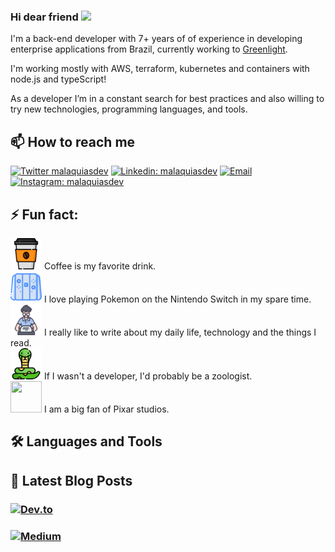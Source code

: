 ### Hi dear friend <a href="https://malaquias.dev/"><img src="https://media.giphy.com/media/hvRJCLFzcasrR4ia7z/giphy.gif" width="5%"></a>

I'm a back-end developer with 7+ years of of experience in developing enterprise applications from Brazil, currently working to [Greenlight](https://greenlight.com).

I'm working mostly with AWS, terraform, kubernetes and containers with node.js and typeScript!

As a developer I’m in a constant search for best practices and also willing to try new technologies, programming languages, and tools.

## 📫 How to reach me

[![Twitter malaquiasdev](https://img.shields.io/badge/-Twitter-1DA1F2?style=for-the-badge&logo=twitter&logoColor=white&link=https://twitter.com/malaquiasdev)](https://twitter.com/malaquiasdev)
[![Linkedin: malaquiasdev](https://img.shields.io/badge/-LinkedIn-0077B5?style=for-the-badge&logo=linkedin&logoColor=white&link=https://www.linkedin.com/in/malaquiasdev/)](https://www.linkedin.com/in/malaquiasdev/)
[![Email](https://img.shields.io/badge/-Email-%23333?style=for-the-badge&logo=gmail&logoColor=white)](mailto:mateusmalaquiasdev@outlook.com)
[![Instagram: malaquiasdev](https://img.shields.io/badge/-Instagram-%23E4405F?style=for-the-badge&logo=instagram&logoColor=white)](https://www.instagram.com/malaquiasdev/)

## ⚡ Fun fact:

<div>
  <img src="https://github.com/malaquiasdev/malaquiasdev/blob/main/assets/coffee-cup.png?raw=true" width="50" height="50" />
  Coffee is my favorite drink.
</div>

<div>
  <img src="https://github.com/malaquiasdev/malaquiasdev/blob/main/assets/switch.png?raw=true" width="50" height="50" />
  I love playing Pokemon on the Nintendo Switch in my spare time.
</div>

<div>
  <img src="https://github.com/malaquiasdev/malaquiasdev/blob/main/assets/writer.png?raw=true" width="50" height="50" />
  I really like to write about my daily life, technology and the things I read.
</div>

<div>
  <img src="https://github.com/malaquiasdev/malaquiasdev/blob/main/assets/snake.png?raw=true" width="50" height="50" />
  If I wasn't a developer, I'd probably be a zoologist.
</div>

<div>
  <img src="https://raw.githubusercontent.com/malaquiasdev/malaquiasdev/main/assets/pixar-logo.ico" width="50" height="50" />
  I am a big fan of Pixar studios.
</div>

## 🛠️  Languages and Tools

## 📝 Latest Blog Posts

### [![Dev.to](https://img.shields.io/badge/-Dev.to-ffffff?style=for-the-badge&logo=dev.to&logoColor=0A0A0A)](https://dev.to/malaquiasdev)

<!-- DEVTO:START -->
<!-- DEVTO:END -->

### [![Medium](https://img.shields.io/badge/-Medium-ffffff?style=for-the-badge&logo=medium&logoColor=black)](https://medium.com/@malaquiasdev)

<!-- MEDIUM:START -->
<!-- MEDIUM:END -->

<!--
**malaquiasdev/malaquiasdev** is a ✨ _special_ ✨ repository because its `README.md` (this file) appears on your GitHub profile.

Here are some ideas to get you started:

- 🔭 I’m currently working on ...
- 🌱 I’m currently learning ...
- 👯 I’m looking to collaborate on ...
- 🤔 I’m looking for help with ...
- 💬 Ask me about ...
- 📫 How to reach me: ...
- 😄 Pronouns: ...
- ⚡ Fun fact: ...
-->
